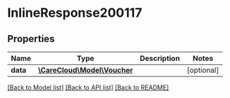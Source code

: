 # InlineResponse200117

## Properties
Name | Type | Description | Notes
------------ | ------------- | ------------- | -------------
**data** | [**\CareCloud\Model\Voucher**](Voucher.md) |  | [optional] 

[[Back to Model list]](../../README.md#documentation-for-models) [[Back to API list]](../../README.md#documentation-for-api-endpoints) [[Back to README]](../../README.md)

